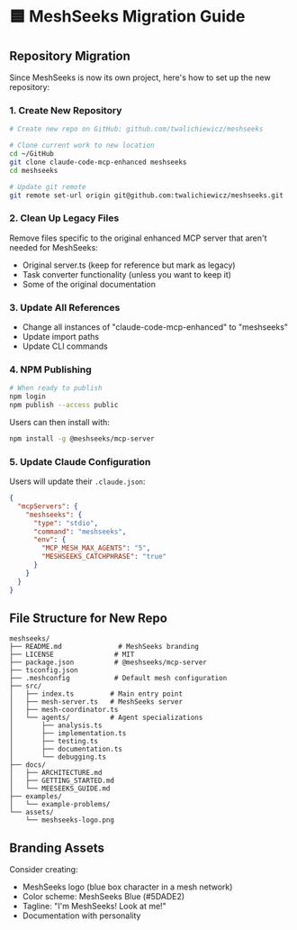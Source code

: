 # 🟦 MeshSeeks Migration Guide

## Repository Migration

Since MeshSeeks is now its own project, here's how to set up the new repository:

### 1. Create New Repository
```bash
# Create new repo on GitHub: github.com/twalichiewicz/meshseeks

# Clone current work to new location
cd ~/GitHub
git clone claude-code-mcp-enhanced meshseeks
cd meshseeks

# Update git remote
git remote set-url origin git@github.com:twalichiewicz/meshseeks.git
```

### 2. Clean Up Legacy Files
Remove files specific to the original enhanced MCP server that aren't needed for MeshSeeks:
- Original server.ts (keep for reference but mark as legacy)
- Task converter functionality (unless you want to keep it)
- Some of the original documentation

### 3. Update All References
- Change all instances of "claude-code-mcp-enhanced" to "meshseeks"
- Update import paths
- Update CLI commands

### 4. NPM Publishing
```bash
# When ready to publish
npm login
npm publish --access public
```

Users can then install with:
```bash
npm install -g @meshseeks/mcp-server
```

### 5. Update Claude Configuration
Users will update their `.claude.json`:
```json
{
  "mcpServers": {
    "meshseeks": {
      "type": "stdio",
      "command": "meshseeks",
      "env": {
        "MCP_MESH_MAX_AGENTS": "5",
        "MESHSEEKS_CATCHPHRASE": "true"
      }
    }
  }
}
```

## File Structure for New Repo

```
meshseeks/
├── README.md              # MeshSeeks branding
├── LICENSE               # MIT
├── package.json          # @meshseeks/mcp-server
├── tsconfig.json
├── .meshconfig           # Default mesh configuration
├── src/
│   ├── index.ts         # Main entry point
│   ├── mesh-server.ts   # MeshSeeks server
│   ├── mesh-coordinator.ts
│   └── agents/          # Agent specializations
│       ├── analysis.ts
│       ├── implementation.ts
│       ├── testing.ts
│       ├── documentation.ts
│       └── debugging.ts
├── docs/
│   ├── ARCHITECTURE.md
│   ├── GETTING_STARTED.md
│   └── MEESEEKS_GUIDE.md
├── examples/
│   └── example-problems/
└── assets/
    └── meshseeks-logo.png
```

## Branding Assets

Consider creating:
- MeshSeeks logo (blue box character in a mesh network)
- Color scheme: MeshSeeks Blue (#5DADE2)
- Tagline: "I'm MeshSeeks! Look at me!"
- Documentation with personality